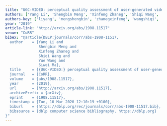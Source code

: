 ```yaml
---
title: "UGC-VIDEO: perceptual quality assessment of user-generated videos"
authors: ['Yang Li', 'Shengbin Meng', 'Xinfeng Zhaneg', 'Shiqi Wang', 'Yue Wang 0032', 'Siwei Ma']
authors-key: ['liyang', 'mengshengbin', 'zhanegxinfeng', 'wangshiqi', 'wangyue', 'masiwei']
year: "2019"
article-link: "http://arxiv.org/abs/1908.11517"
venue: "CoRR"
bibex: "@article{DBLP:journals/corr/abs-1908-11517,
  author    = {Yang Li and
               Shengbin Meng and
               Xinfeng Zhaneg and
               Shiqi Wang and
               Yue Wang and
               Siwei Ma},
  title     = {{UGC-VIDEO:} perceptual quality assessment of user-generated videos},
  journal   = {CoRR},
  volume    = {abs/1908.11517},
  year      = {2019},
  url       = {http://arxiv.org/abs/1908.11517},
  archivePrefix = {arXiv},
  eprint    = {1908.11517},
  timestamp = {Tue, 10 Mar 2020 12:10:19 +0100},
  biburl    = {https://dblp.org/rec/journals/corr/abs-1908-11517.bib},
  bibsource = {dblp computer science bibliography, https://dblp.org}
}"
---
```

